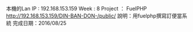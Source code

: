 本機的Lan IP  : 192.168.153.159
Week : 8
     Project ： FuelPHP
           http://192.168.153.159/DIN-BAN-DON-/public/
           說明：用fuelphp撰寫訂便當系統
           完成日期：2016/08/25